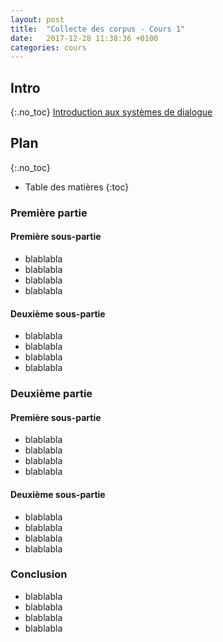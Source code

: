 ```yaml
---
layout: post
title:  "Collecte des corpus - Cours 1"
date:   2017-12-28 11:38:36 +0100
categories: cours
---
```


## Intro
{:.no_toc}
[Introduction aux systèmes de dialogue](https://sophierosset.github.io/docs/eidi-dhm.pdf)

## Plan
{:.no_toc}
* Table des matières
{:toc}

### Première partie
#### Première sous-partie

- blablabla
- blablabla
- blablabla
- blablabla

#### Deuxième sous-partie

- blablabla
- blablabla
- blablabla
- blablabla


### Deuxième partie
#### Première sous-partie

- blablabla
- blablabla
- blablabla
- blablabla

#### Deuxième sous-partie

- blablabla
- blablabla
- blablabla
- blablabla

### Conclusion

- blablabla
- blablabla
- blablabla
- blablabla

